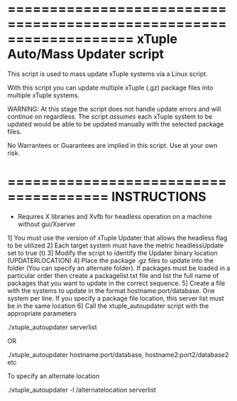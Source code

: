 ===================================================================
xTuple Auto/Mass Updater script
===================================================================

This script is used to mass update xTuple systems via a Linux script.

With this script you can update multiple xTuple (.gz) package files into 
multiple xTuple systems.

WARNING:
At this stage the script does not handle update errors and will continue on regardless.
The script *assumes* each xTuple system to be updated would be able to be updated manually with
the selected package files.

No Warrantees or Guarantees are implied in this script.  Use at your own risk.

======================================
INSTRUCTIONS
======================================
* Requires X libraries and Xvfb for headless operation on a machine without gui/Xserver

1] You must use the version of xTuple Updater that allows the headless flag to be utilized
2] Each target system must have the metric headlessUpdate set to true (t)
3] Modify the script to identify the Updater binary location (UPDATERLOCATION) 
4] Place the package .gz files to update into the folder (You can specify an alternate folder).  If packages must be loaded in a particular order then create a packagelist.txt file and list the full name of packages that you want to update in the correct sequence. 
5] Create a file with the systems to update in the format hostname:port/database.  One system per line.  If you specify a package file location, this server list must be in the same location
6] Call the xtuple_autoupdater script with the appropriate parameters

./xtuple_autoupdater serverlist

OR

./xtuple_autoupdater hostname:port/database, hostname2:port2/database2 etc

To specify an alternate location

./xtuple_autoupdater -l /alternatelocation serverlist




